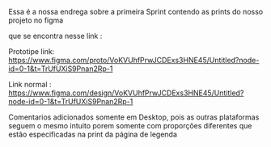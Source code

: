 Essa é a nossa endrega sobre a primeira Sprint contendo as prints do nosso projeto no figma

que se encontra nesse link :

Prototipe link: https://www.figma.com/proto/VoKVUhfPrwJCDExs3HNE45/Untitled?node-id=0-1&t=TrUfUXiS9Pnan2Rp-1

Link normal : https://www.figma.com/design/VoKVUhfPrwJCDExs3HNE45/Untitled?node-id=0-1&t=TrUfUXiS9Pnan2Rp-1

Comentarios adicionados somente em Desktop, pois as outras plataformas seguem o mesmo intuito porem somente com proporções diferentes que estão especificadas na print da página de legenda
